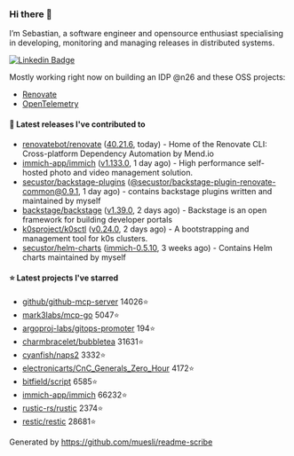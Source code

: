 ### Hi there 👋

I’m Sebastian, a software engineer and opensource enthusiast specialising in developing, monitoring and managing releases in distributed systems.    

[![Linkedin Badge](https://img.shields.io/badge/-LinkedIn-blue?style=flat&logo=Linkedin&logoColor=white&link=https://www.linkedin.com/in/sebastian-poxhofer/)](https://www.linkedin.com/in/sebastian-poxhofer/)

Mostly working right now on building an IDP @n26 and these OSS projects:
- [Renovate](https://github.com/renovatebot/renovate)
- [OpenTelemetry](https://github.com/open-telemetry)



#### 🚀 Latest releases I've contributed to

- [renovatebot/renovate](https://github.com/renovatebot/renovate) ([40.21.6](https://github.com/renovatebot/renovate/releases/tag/40.21.6), today) - Home of the Renovate CLI: Cross-platform Dependency Automation by Mend.io
- [immich-app/immich](https://github.com/immich-app/immich) ([v1.133.0](https://github.com/immich-app/immich/releases/tag/v1.133.0), 1 day ago) - High performance self-hosted photo and video management solution.
- [secustor/backstage-plugins](https://github.com/secustor/backstage-plugins) ([@secustor/backstage-plugin-renovate-common@0.9.1](https://github.com/secustor/backstage-plugins/releases/tag/%40secustor/backstage-plugin-renovate-common%400.9.1), 1 day ago) - contains backstage plugins written and maintained by myself
- [backstage/backstage](https://github.com/backstage/backstage) ([v1.39.0](https://github.com/backstage/backstage/releases/tag/v1.39.0), 2 days ago) - Backstage is an open framework for building developer portals
- [k0sproject/k0sctl](https://github.com/k0sproject/k0sctl) ([v0.24.0](https://github.com/k0sproject/k0sctl/releases/tag/v0.24.0), 2 days ago) - A bootstrapping and management tool for k0s clusters.
- [secustor/helm-charts](https://github.com/secustor/helm-charts) ([immich-0.5.10](https://github.com/secustor/helm-charts/releases/tag/immich-0.5.10), 3 weeks ago) - Contains Helm charts maintained by myself

#### ⭐ Latest projects I've starred

- [github/github-mcp-server](https://github.com/github/github-mcp-server) 14026⭐
- [mark3labs/mcp-go](https://github.com/mark3labs/mcp-go) 5047⭐
- [argoproj-labs/gitops-promoter](https://github.com/argoproj-labs/gitops-promoter) 194⭐
- [charmbracelet/bubbletea](https://github.com/charmbracelet/bubbletea) 31631⭐
- [cyanfish/naps2](https://github.com/cyanfish/naps2) 3332⭐
- [electronicarts/CnC_Generals_Zero_Hour](https://github.com/electronicarts/CnC_Generals_Zero_Hour) 4172⭐
- [bitfield/script](https://github.com/bitfield/script) 6585⭐
- [immich-app/immich](https://github.com/immich-app/immich) 66232⭐
- [rustic-rs/rustic](https://github.com/rustic-rs/rustic) 2374⭐
- [restic/restic](https://github.com/restic/restic) 28681⭐



Generated by https://github.com/muesli/readme-scribe
